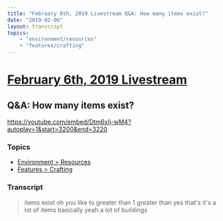 ```yaml
---
title: "February 6th, 2019 Livestream Q&A: How many items exist?"
date: "2019-02-06"
layout: transcript
topics:
    - "environment/resources"
    - "features/crafting"
---
```

# [February 6th, 2019 Livestream](../2019-02-06.md)
## Q&A: How many items exist?
https://youtube.com/embed/Dtm6xIj-wM4?autoplay=1&start=3200&end=3220

### Topics
* [Environment > Resources](../topics/environment/resources.md)
* [Features > Crafting](../topics/features/crafting.md)

### Transcript

> items exist oh you like to greater than 1 greater than yes that's it's a lot of items basically yeah a lot of buildings
